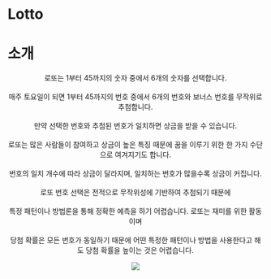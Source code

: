 # Lotto

# 소개
<div align="center">
로또는 1부터 45까지의 숫자 중에서 6개의 숫자를 선택합니다.<br/><br/>
매주 토요일이 되면 1부터 45까지의 번호 중에서 6개의 번호와 보너스 번호를 무작위로 추첨합니다.<br/><br/>
만약 선택한 번호와 추첨된 번호가 일치하면 상금을 받을 수 있습니다.<br/><br/>
로또는 많은 사람들이 참여하고 상금이 높은 특징 때문에 꿈을 이루기 위한 한 가지 수단으로 여겨지기도 합니다.<br/><br/>
번호의 일치 개수에 따라 상금이 달라지며, 일치하는 번호가 많을수록 상금이 커집니다.<br/><br/>
로또 번호 선택은 전적으로 무작위성에 기반하여 추첨되기 때문에<br/><br/>
특정 패턴이나 방법론을 통해 정확한 예측을 하기 어렵습니다. 로또는 재미를 위한 활동이며<br/><br/>
당첨 확률은 모든 번호가 동일하기 때문에 어떤 특정한 패턴이나 방법을 사용한다고 해도 당첨 확률을 높이는 것은 어렵습니다.


<a href="https://www.notion.so/Lotto-af0bce09d3f3437d8c7c9ab65a4c0633"><img src="https://img.shields.io/badge/Notion-%23000000.svg?style=for-the-badge&logo=notion&logoColor=white&link=https://balanced-desk-3a4.notion.site/EYAGI-06e6113484324fe8ba37ec83e5e70b8d/"/>
 </div>
